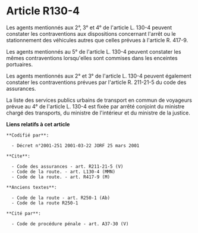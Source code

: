 # Article R130-4

Les agents mentionnés aux 2°, 3° et 4° de l'article L. 130-4 peuvent constater les contraventions aux dispositions concernant
l'arrêt ou le stationnement des véhicules autres que celles prévues à l'article R. 417-9.

Les agents mentionnés au 5° de l'article L. 130-4 peuvent constater les mêmes contraventions lorsqu'elles sont commises dans
les enceintes portuaires.

Les agents mentionnés aux 2° et 3° de l'article L. 130-4 peuvent également constater les contraventions prévues par l'article
R. 211-21-5 du code des assurances.

La liste des services publics urbains de transport en commun de voyageurs prévue au 4° de l'article L. 130-4 est fixée par
arrêté conjoint du ministre chargé des transports, du ministre de l'intérieur et du ministre de la justice.

**Liens relatifs à cet article**

	**Codifié par**:

	  - Décret n°2001-251 2001-03-22 JORF 25 mars 2001

	**Cite**:

	  - Code des assurances - art. R211-21-5 (V)
	  - Code de la route. - art. L130-4 (MMN)
	  - Code de la route. - art. R417-9 (M)

	**Anciens textes**:

	  - Code de la route - art. R250-1 (Ab)
	  - Code de la route R250-1

	**Cité par**:

	  - Code de procédure pénale - art. A37-30 (V)
